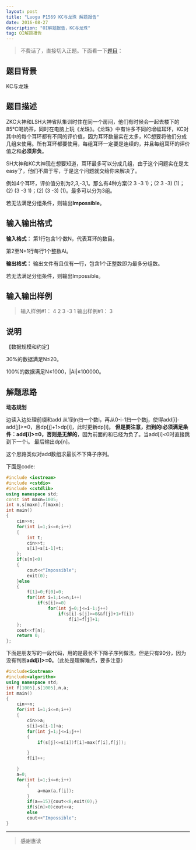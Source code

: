 ```yaml
---
layout: post
title: "Luogu P1569 KC与龙珠 解题报告"
date: 2016-08-27 
description: "OI解题报告，KC与龙珠"
tag: OI解题报告
--- 
```


> 不费话了，直接切入正题。下面看一下[题目](http://www.luogu.org/problem/show?pid=1569)：

题目背景
----
KC与龙珠

题目描述
----

ZKC大神和LSH大神省队集训时住在同一个房间，他们有时候会一起去楼下的85℃喝奶茶，同时在电脑上玩《龙珠》。《龙珠》中有许多不同的增幅耳环，KC对其中的每个耳环都有不同的评价值，因为耳环数量实在太多，KC想要将他们分成几组来使用。所有耳环都要使用，每组耳环一定要是连续的，并且每组耳环的评价值之和**必须非负**。

SH大神和KC大神现在想要知道，耳环最多可以分成几组，由于这个问题实在是太easy了，他们不屑于写，于是这个问题就交给你来解决了。

例如4个耳环，评价值分别为2,3,-3,1。那么有4种方案(2 3 -3 1)；(2 3 -3) (1)；(2) (3 -3 1)；(2) (3 -3) (1)。最多可以分为3组。

若无法满足分组条件，则输出**Impossible**。

输入输出格式
------

**输入格式：**
第1行包含1个数N，代表耳环的数目。

第2至N+1行每行1个整数Ai。

**输出格式：**
输出文件有且仅有一行，包含1个正整数即为最多分组数。

若无法满足分组条件，则输出Impossible。

输入输出样例
------

> 输入样例#1：
4
2
3
-3
1
> 输出样例#1：
3

说明
--

【数据规模和约定】

30%的数据满足N≤20。

100%的数据满足N≤1000，|Ai|≤100000。

解题思路
----
**动态规划**

边读入边处理前缀和add
从1到n扫一个数i，再从0-i-1扫一个数j，使得add[i]-add[j]>=0，且dp[j]+1>dp[i]，此时更新dp[i]。
**但是要注意，扫到的i必须满足条件：add[i]>=0，否则是无解的**，因为前面的和已经为负了。当add[i]<0时直接跳到下一个i。
最后输出dp[n]。

这个思路类似对add数组求最长不下降子序列。

下面是code:

```c++
#include <iostream>
#include <cstdio>
#include <cstdlib>
using namespace std;
const int maxn=1005;
int n,s[maxn],f[maxn];
int main()
{
    cin>>n;
    for(int i=1;i<=n;i++)
    {
        int t;
        cin>>t;
        s[i]=s[i-1]+t;
    };
    if(s[n]<0)
    {
        cout<<"Impossible";
        exit(0);
    }else
    {
        f[1]=0;f[0]=0;
        for(int i=1;i<=n;i++)
            if(s[i]>=0)
                for(int j=0;j<=i-1;j++)
                    if(s[i]-s[j]>=0&&f[j]+1>f[i])
                        f[i]=f[j]+1;
    };
    cout<<f[n];
    return 0;
};
```

下面是朋友写的一段代码，用的是最长不下降子序列做法，但是只有90分，因为没有判断**add[i]>=0**。（此处是理解难点，要多注意）

```c++
#include<iostream>
#include<algorithm>
using namespace std;
int f[1005],s[1005],n,a;
int main()
{
    cin>>n;
    for(int i=1;i<=n;i++)
    {
        cin>>a;
        s[i]=s[i-1]+a;
        for(int j=1;j<=i;j++)
        {
            if(s[j]<=s[i])f[i]=max(f[i],f[j]);

        }
        f[i]++;

    }
    a=0;
    for(int i=1;i<=n;i++)
        {
            a=max(a,f[i]);
        }
        if(a==15){cout<<8;exit(0);}
        if(s[n]>0)cout<<a;
        else
        cout<<"Impossible";
}
```

***
> 感谢惠读